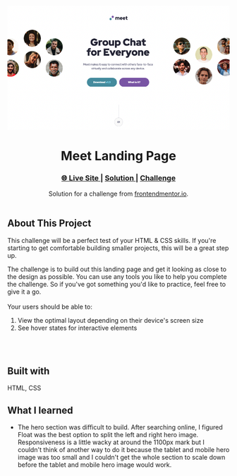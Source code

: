 <div align="center"><img src="/assets/Screen-Shot-2022-03-15-at-2-02-01-PM.png"></img></div>
<h1 align="center">Meet Landing Page</h1>

<div align="center">
  <h3>
    <a href="https://waynetasaki.github.io/meet-landing-page/">🌐 Live Site </a>  |  
    <a href="https://www.frontendmentor.io/solutions/equalizer-landing-page-responsive-design-flexbox-css-clamp-uLSRKjJ3B"> Solution </a> | 
    <a href="https://www.frontendmentor.io/challenges/meet-landing-page-rbTDS6OUR"> Challenge </a> 
  </h3>
</div>
<div align="center">
   Solution for a challenge from  <a href="https://www.frontendmentor.io/" target="_blank">frontendmentor.io</a>.
</div>
<br>

## About This Project

<p>This challenge will be a perfect test of your HTML & CSS skills. If you're starting to get comfortable building smaller projects, this will be a great step up.


The challenge is to build out this landing page and get it looking as close to the design as possible.
You can use any tools you like to help you complete the challenge. So if you've got something you'd like to practice, feel free to give it a go.
<br>
<br>
Your users should be able to:
1. View the optimal layout depending on their device's screen size
2. See hover states for interactive elements</p>
<br>
<br>



## Built with

<p>HTML, CSS</p>

## What I learned
- The hero section was difficult to build. After searching online, I figured Float was the best option to split the left and right hero image. Responsiveness is a little wacky at around the 1100px mark but I couldn't think of another way to do it because the tablet and mobile hero image was too small and I couldn't get the whole section to scale down before the tablet and mobile hero image would work. 
